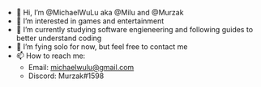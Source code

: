 - 👋 Hi, I’m @MichaelWuLu aka @Milu and @Murzak
- 👀 I’m interested in games and entertainment
- 🌱 I’m currently studying software engieneering and following guides to better understand coding
- 💞️ I’m fying solo for now, but feel free to contact me
- 📫 How to reach me:
  - Email: michaelwulu@gmail.com
  - Discord: Murzak#1598


<!---
MichaelWuLu/MichaelWuLu is a ✨ special ✨ repository because its `README.md` (this file) appears on your GitHub profile.
You can click the Preview link to take a look at your changes.
--->
